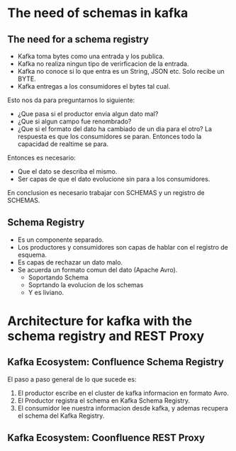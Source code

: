 # The need of schemas in kafka
## The need for a schema registry
- Kafka toma bytes como una entrada y los publica.
- Kafka no realiza ningun tipo de verirficacion de la entrada.
- Kafka no conoce si lo que entra es un String, JSON etc. Solo recibe un BYTE.
- Kafka entregas a los consumidores el bytes tal cual.

Esto nos da para preguntarnos lo siguiente:
- ¿Que pasa si el productor envia algun dato mal?
- ¿Que si algun campo fue renombrado?
- ¿Que si el formato del dato ha cambiado de un dia para el otro?
La respuesta es que los consumidores se paran. Entonces todo la capacidad de realtime se para. 

Entonces es necesario:
- Que el dato se describa el mismo.
- Ser capas de que el dato evolucione sin para a los consumidores.

En conclusion es necesario trabajar con SCHEMAS y un registro de SCHEMAS. 

## Schema Registry
- Es un componente separado.
- Los productores y consumidores son capas de hablar con el registro de esquema.
- Es capas de rechazar un dato malo.
- Se acuerda un formato comun del dato (Apache Avro).
  - Soportando Schema
  - Soprtando la evolucion de los schemas
  - Y es liviano.

# Architecture for kafka with the schema registry and REST Proxy

## Kafka Ecosystem: Confluence Schema Registry

El paso a paso general de lo que sucede es:

1. El productor escribe en el cluster de kafka informacion en formato Avro.
2. El Productor registra el schema en Kafka Schema Registry.
3. El consumidor lee nuestra informacion desde kafka, y ademas recupera el schema del Kafka Registry.

## Kafka Ecosystem: Coonfluence REST Proxy


